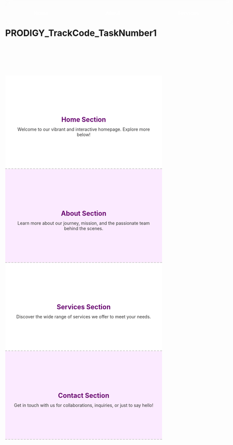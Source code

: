 # PRODIGY_TrackCode_TaskNumber1
<!DOCTYPE html>
<html lang="en">
<head>
  <meta charset="UTF-8">
  <meta name="viewport" content="width=device-width, initial-scale=1.0">
  <title>Interactive Navigation Menu</title>
  <style>
    @import url('https://fonts.googleapis.com/css2?family=Montserrat:wght@400;700&display=swap');

    body {
      margin: 0;
      font-family: 'Montserrat', sans-serif;
      background: linear-gradient(to bottom, #fdfcfb, #e2d1c3);
    }

    /* Navigation Menu Styles */
    .navbar {
      position: fixed;
      top: 0;
      width: 100%;
      display: flex;
      justify-content: space-around;
      align-items: center;
      background-color: rgba(255, 255, 255, 0.1);
      color: #fff;
      padding: 20px 0;
      transition: background-color 0.4s ease, box-shadow 0.4s ease;
      z-index: 1000;
      backdrop-filter: blur(10px);
    }

    .navbar.scrolled {
      background-color: #6a0572;
      box-shadow: 0 4px 10px rgba(0, 0, 0, 0.3);
    }

    .navbar a {
      color: white;
      text-decoration: none;
      padding: 12px 20px;
      font-weight: 600;
      font-size: 16px;
      border-radius: 8px;
      transition: color 0.3s ease, background-color 0.3s ease, transform 0.3s;
    }

    .navbar a:hover {
      background-color: #ffffff;
      color: #6a0572;
      transform: scale(1.1);
    }

    /* Page content */
    .content {
      padding-top: 100px;
    }

    section {
      padding: 100px 20px;
      background-color: #fff;
      border-bottom: 2px dashed #ccc;
      text-align: center;
    }

    section:nth-child(even) {
      background-color: #fbeaff;
    }

    h2 {
      color: #6a0572;
      margin-bottom: 10px;
    }

    p {
      color: #333;
      max-width: 600px;
      margin: auto;
    }
  </style>
</head>
<body>
  <nav class="navbar" id="navbar">
    <a href="#home">Home</a>
    <a href="#about">About</a>
    <a href="#services">Services</a>
    <a href="#contact">Contact</a>
  </nav>

  <div class="content">
    <section id="home">
      <h2>Home Section</h2>
      <p>Welcome to our vibrant and interactive homepage. Explore more below!</p>
    </section>
    <section id="about">
      <h2>About Section</h2>
      <p>Learn more about our journey, mission, and the passionate team behind the scenes.</p>
    </section>
    <section id="services">
      <h2>Services Section</h2>
      <p>Discover the wide range of services we offer to meet your needs.</p>
    </section>
    <section id="contact">
      <h2>Contact Section</h2>
      <p>Get in touch with us for collaborations, inquiries, or just to say hello!</p>
    </section>
  </div>

  <script>
    window.addEventListener('scroll', () => {
      const navbar = document.getElementById('navbar');
      if (window.scrollY > 50) {
        navbar.classList.add('scrolled');
      } else {
        navbar.classList.remove('scrolled');
      }
    });
  </script>
</body>
</html>
